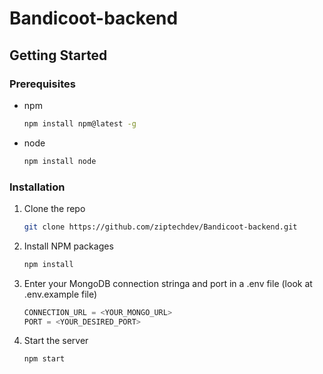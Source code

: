 # Bandicoot-backend

<!-- GETTING STARTED -->
## Getting Started

### Prerequisites

* npm
  ```sh
  npm install npm@latest -g
  ```
* node
  ```sh
  npm install node
  ```

### Installation

1. Clone the repo
   ```sh
   git clone https://github.com/ziptechdev/Bandicoot-backend.git
   ```
   
2. Install NPM packages
   ```sh
   npm install
   ```
   
3. Enter your MongoDB connection stringa and port in a .env file (look at .env.example file)
   ```js
   CONNECTION_URL = <YOUR_MONGO_URL>
   PORT = <YOUR_DESIRED_PORT>
   ```

4. Start the server
   ```sh
   npm start
   ```   
